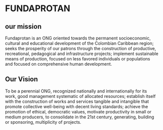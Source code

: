 # FUNDAPROTAN

## our mission
Fundaprotan is an ONG oriented towards the permanent socioeconomic, cultural and educational development of the Colombian Caribbean region; seeks the prosperity of our patrons through the construction of productive, recreational, pedagogical and infrastructure projects; implement sustainable means of production, focused on less favored individuals or populations and focused on comprehensive human development.

## Our Vision
To be a perennial ONG, recognized nationally and internationally for its work, good management systematic of allocated resources; establish itself with the construction of works and services tangible and intangible that promote collective well-being with decent living standards; achieve the promotion of ethical, democratic values, motivate productivity in small or medium producers, to consolidate in the 21st century, generating, building or sponsoring, multiplicity of projects.